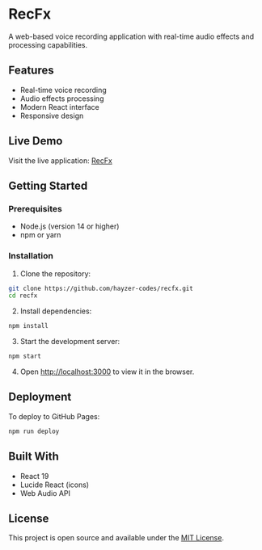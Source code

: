# RecFx

A web-based voice recording application with real-time audio effects and processing capabilities.

## Features

- Real-time voice recording
- Audio effects processing
- Modern React interface
- Responsive design

## Live Demo

Visit the live application: [RecFx](https://hayzer-codes.github.io/recfx)

## Getting Started

### Prerequisites

- Node.js (version 14 or higher)
- npm or yarn

### Installation

1. Clone the repository:
```bash
git clone https://github.com/hayzer-codes/recfx.git
cd recfx
```

2. Install dependencies:
```bash
npm install
```

3. Start the development server:
```bash
npm start
```

4. Open [http://localhost:3000](http://localhost:3000) to view it in the browser.

## Deployment

To deploy to GitHub Pages:

```bash
npm run deploy
```

## Built With

- React 19
- Lucide React (icons)
- Web Audio API

## License

This project is open source and available under the [MIT License](LICENSE).
